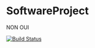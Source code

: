 # SoftwareProject
NON
OUI

[![Build Status](https://api.cirrus-ci.com/github/AlessioVerardo/SoftwareProject.svg)](https://cirrus-ci.com/github/AlessioVerardo/SoftwareProject)